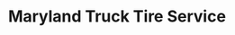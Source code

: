 ---
title: "Maryland Truck Tire Service"
url: /baltimore/maryland-truck-tire-service/
shop: shop
---